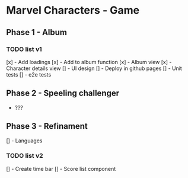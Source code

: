# Marvel Characters - Game

## Phase 1 - Album

### TODO list v1

[x] - Add loadings
[x] - Add to album function
[x] - Album view
[x] - Character details view
[] - UI design
[] - Deploy in github pages
[] - Unit tests
[] - e2e tests

## Phase 2 - Speeling challenger

- ???
  
## Phase 3 - Refinament

[] - Languages

### TODO list v2

[] - Create time bar
[] - Score list component

